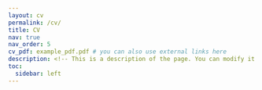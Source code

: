 ```yaml
---
layout: cv
permalink: /cv/
title: CV
nav: true
nav_order: 5
cv_pdf: example_pdf.pdf # you can also use external links here
description: <!-- This is a description of the page. You can modify it in '_pages/cv.md'. You can also change or remove the top pdf download button. -->
toc:
  sidebar: left
---
```

